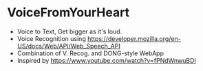 # VoiceFromYourHeart
- Voice to Text, Get bigger as it's loud.
- Voice Recognition using https://developer.mozilla.org/en-US/docs/Web/API/Web_Speech_API
- Combination of V. Recog. and DONG-style WebApp 
- Inspired by https://www.youtube.com/watch?v=fPNdWnwuBDI
